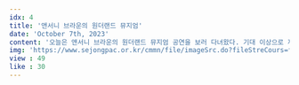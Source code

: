 ```yaml
---
idx: 4
title: '앤서니 브라운의 원더랜드 뮤지엄'
date: 'October 7th, 2023'
content: '오늘은 앤서니 브라운의 원더랜드 뮤지엄 공연을 보러 다녀왔다. 기대 이상으로 재밌었고, 다른 사람들에게 추천하고 싶다. 고유의 민속음악을 다양한 접근법으로 모든 이들을 위해 친근하게 들려줄 수 있도록 고심하고 각자의 오랜 경륜을 통해 제련된 멤버 전원의 작곡력과 연주력을 음악적 상상력의 산물로 혼연일체화한 밴드이다. '
img: 'https://www.sejongpac.or.kr/cmmn/file/imageSrc.do?fileStreCours=faec0c25744c22e99776405c0fa728028527b47f8a2338864f4697df98ebd231&streFileNm=a2a64754460c0f854370792cf5bfb5c36a7ff77472074eb1dad6fba65becd736'
view : 49
like : 30
---
```

